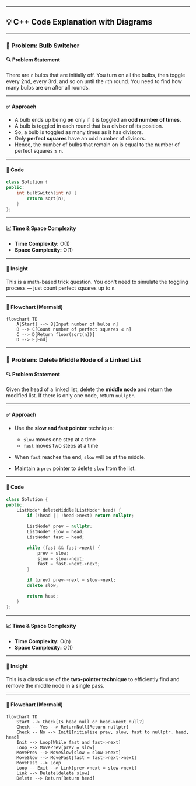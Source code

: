 
---

## 💡 C++ Code Explanation with Diagrams

---

### 🚀 Problem: Bulb Switcher

#### 🔍 Problem Statement

There are `n` bulbs that are initially off. You turn on all the bulbs, then toggle every 2nd, every 3rd, and so on until the `n`th round. You need to find how many bulbs are **on** after all rounds.

---

#### ✅ Approach

* A bulb ends up being **on** only if it is toggled an **odd number of times**.
* A bulb is toggled in each round that is a divisor of its position.
* So, a bulb is toggled as many times as it has divisors.
* Only **perfect squares** have an odd number of divisors.
* Hence, the number of bulbs that remain on is equal to the number of perfect squares ≤ `n`.

---

#### 🧾 Code

```cpp
class Solution {
public:
    int bulbSwitch(int n) {
        return sqrt(n);
    }
};
```

---

#### 📈 Time & Space Complexity

* **Time Complexity:** O(1)
* **Space Complexity:** O(1)

---

#### 🧠 Insight

This is a math-based trick question. You don't need to simulate the toggling process — just count perfect squares up to `n`.

---

#### 🔁 Flowchart (Mermaid)

```mermaid
flowchart TD
    A[Start] --> B[Input number of bulbs n]
    B --> C[Count number of perfect squares ≤ n]
    C --> D[Return floor(sqrt(n))]
    D --> E[End]

```

---

### 🚀 Problem: Delete Middle Node of a Linked List

#### 🔍 Problem Statement

Given the head of a linked list, delete the **middle node** and return the modified list. If there is only one node, return `nullptr`.

---

#### ✅ Approach

* Use the **slow and fast pointer** technique:

  * `slow` moves one step at a time
  * `fast` moves two steps at a time
* When `fast` reaches the end, `slow` will be at the middle.
* Maintain a `prev` pointer to delete `slow` from the list.

---

#### 🧾 Code

```cpp
class Solution {
public:
    ListNode* deleteMiddle(ListNode* head) {
        if (!head || !head->next) return nullptr;

        ListNode* prev = nullptr;
        ListNode* slow = head;
        ListNode* fast = head;

        while (fast && fast->next) {
            prev = slow;
            slow = slow->next;
            fast = fast->next->next;
        }

        if (prev) prev->next = slow->next; 
        delete slow;

        return head;
    }
};
```

---

#### 📈 Time & Space Complexity

* **Time Complexity:** O(n)
* **Space Complexity:** O(1)

---

#### 🧠 Insight

This is a classic use of the **two-pointer technique** to efficiently find and remove the middle node in a single pass.

---

#### 🔁 Flowchart (Mermaid)

```mermaid
flowchart TD
    Start --> Check[Is head null or head->next null?]
    Check -- Yes --> ReturnNull[Return nullptr]
    Check -- No --> Init[Initialize prev, slow, fast to nullptr, head, head]
    Init --> Loop[While fast and fast->next]
    Loop --> MovePrev[prev = slow]
    MovePrev --> MoveSlow[slow = slow->next]
    MoveSlow --> MoveFast[fast = fast->next->next]
    MoveFast --> Loop
    Loop -- Exit --> Link[prev->next = slow->next]
    Link --> Delete[delete slow]
    Delete --> Return[Return head]
```

